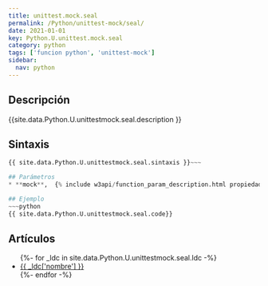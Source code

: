 ```yaml
---
title: unittest.mock.seal
permalink: /Python/unittest-mock/seal/
date: 2021-01-01
key: Python.U.unittest.mock.seal
category: python
tags: ['funcion python', 'unittest-mock']
sidebar: 
  nav: python
---
```


## Descripción
{{site.data.Python.U.unittestmock.seal.description }}

## Sintaxis
~~~python
{{ site.data.Python.U.unittestmock.seal.sintaxis }}~~~

## Parámetros
* **mock**,  {% include w3api/function_param_description.html propiedad=site.data.Python.U.unittest.mock.seal valor="mock" %}

## Ejemplo
~~~python
{{ site.data.Python.U.unittestmock.seal.code}}
~~~

## Artículos
<ul>
{%- for _ldc in site.data.Python.U.unittestmock.seal.ldc -%}
   <li>
       <a href="{{_ldc['url'] }}">{{ _ldc['nombre'] }}</a>
   </li>
{%- endfor -%}
</ul>

